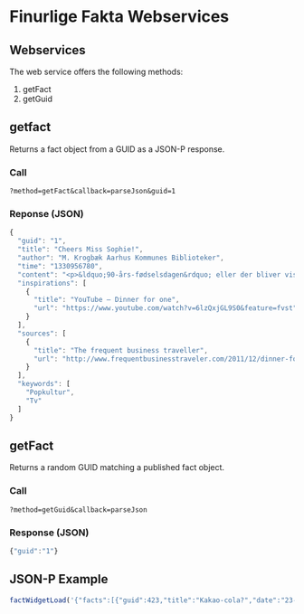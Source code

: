 # Finurlige Fakta Webservices

## Webservices
The web service offers the following methods:

1. getFact
2. getGuid

## getfact 
Returns a fact object from a GUID as a JSON-P response.

### Call
    ?method=getFact&callback=parseJson&guid=1

### Reponse (JSON)
```javascript
{
  "guid": "1",
  "title": "Cheers Miss Sophie!",
  "author": "M. Krogbæk Aarhus Kommunes Biblioteker",
  "time": "1330956780",
  "content": "<p>&ldquo;90-års-fødselsdagen&rdquo; eller der bliver vist hver nytårsaften i bl.a. Danmark og Tyskland, er den TV udsendelse i hele verden, der har været vist flest gange. Filmen hedder også&nbsp;&rdquo;Dinner for One&rdquo; og er fuldstændig ukendt i den engelsk talende verden.</p>\r\n",
  "inspirations": [
    {
      "title": "YouTube – Dinner for one",
      "url": "https://www.youtube.com/watch?v=6lzQxjGL9S0&feature=fvst"
    }
  ],
  "sources": [
    {
      "title": "The frequent business traveller",
      "url": "http://www.frequentbusinesstraveler.com/2011/12/dinner-for-one-the-same-procedure-as-every-year-on-new-year%E2%80%99s-eve/"
    }
  ],
  "keywords": [
    "Popkultur",
    "Tv"
  ]
}
```

## getFact
Returns a random GUID matching a published fact object.

### Call
    ?method=getGuid&callback=parseJson

### Response (JSON)
```javascript
{"guid":"1"}
```

## JSON-P Example
```javascript
factWidgetLoad('{"facts":[{"guid":423,"title":"Kakao-cola?","date":"23-03-2012T14:33:00Z+1000","author":"Kristensen,Jesper","content":"<p>Vidste du, at ordet 'karat' har vandret fra græsk til arabisk til spansk til resten af Europa, og undervejs har skiftet betydning&nbsp; fra 'lille horn' til 'johannesbrød(kerne)' til 'vægtenhed for guld og sølv' til 'positiv værdi'?</p>","source":{"uri":"http://finurligefakta.dk/&q=1234","text":"Link text"},"inspiration":{"uri":"","text":""},"keywords":["overtro","teatre"]}]}');
```